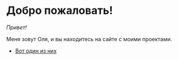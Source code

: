 # Добро пожаловать!

*Привет!*

Меня зовут Оля, и вы находитесь на сайте с моими проектами.

- [Вот один из них](https://wndrolga.github.io/projects/flower/)
